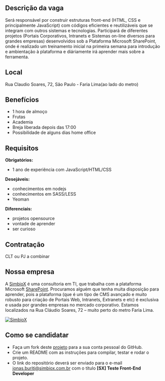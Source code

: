 ## Descrição da vaga

Será responsável por construir estruturas front-end 
(HTML, CSS e principalmente JavaScript) com códigos 
eficientes e reutilizáveis que se integram com outros 
sistemas e tecnologias. Participará de diferentes projetos 
(Portais Corporativos, Intranets e Sistemas on-line diversos para grandes empresas) 
desenvolvidos sob a Plataforma Microsoft SharePoint, onde é realizado um treinamento 
inicial na primeira semana para introdução e ambientação à plataforma e 
diáriamente irá aprender mais sobre a ferramenta.

## Local

Rua Claudio Soares, 72, São Paulo - Faria Lima(ao lado do metro)

## Benefícios

- 1 hora de almoço
- Frutas
- Academia
- Breja liberada depois das 17:00
- Possibilidade de alguns dias home office

## Requisitos

**Obrigatórios:**
- 1 ano de experiência com JavaScript/HTML/CSS

**Desejáveis:**
- conhecimentos em nodejs
- conhecimentos em SASS/LESS
- Yeoman

**Diferenciais:**
- projetos opensource
- vontade de aprender
- ser curioso

## Contratação

CLT ou PJ a combinar

## Nossa empresa

A [SimbioX](http://www.simbiox.com.br) é uma consultoria em TI, 
que trabalha com a plataforma Microsoft [SharePoint](http://dev.office.com/sharepoint). 
Procuramos alguém que tenha muita disposição para aprender, pois a plataforma 
(que é um tipo de CMS avançado e muito robusto para criação de Portais Web, 
Intranets, Extranets e etc) é exclusiva e usada por grandes empresas no mercado corporativo. 
Estamos localizados na Rua Cláudio Soares, 72 – muito perto do metro Faria Lima.

[![SimbioX](https://i.ytimg.com/vi/Ey9UhvcCE0I/hqdefault.jpg)](https://www.youtube.com/watch?v=Ey9UhvcCE0I "SimbioX")

## Como se candidatar

- Faça um fork deste [projeto](https://github.com/SimbioX/teste-front-end-developer) 
para a sua conta pessoal do GitHub.
- Crie um README com as instruções para compilar, testar e rodar o projeto.
- O link do repositório deverá ser enviado para o e-mail
jonas.buriti@simbiox.com.br com o título **[SX] Teste Front-End Developer**

